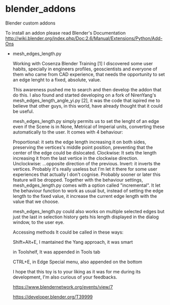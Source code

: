 # blender_addons
Blender custom addons

To install an addon please read Blender's Documentation
http://wiki.blender.org/index.php/Doc:2.6/Manual/Extensions/Python/Add-Ons


* mesh_edges_length.py 

    Working with Cosenza Blender Training [1] I discovered some user habits, specially in engineers profiles, geoscientists and everyone of them who came from CAD experience, that needs the opportunity to set an edge lenght to a fixed, absolute, value.
    
    This awareness pushed me to search and then develop the addon that do this.
    I also found and started developing on a fork of NirenYang's mesh_edges_length_angle_yi.py [2], it was the code that ispired me to believe that other guys, in this world, have already thought that it could be useful.
    
    mesh_edges_length.py simply permits us to set the lenght of an edge even if the Scene is in None, Metrical of Imperial units, converting these automatically to the user. It comes with 4 behaviour:
    
    Proportional: it sets the edge length increasing it on both sides, preserving the vertices's middle point position, preventing that the center of the edge could be dislocated.
    Clockwise: It sets the length increasing it from the last vertice in the clockwise direction.
    Unclockwise: ...opposite direction of the previous.
    Invert: it inverts the vertices. Probably it's really useless but I'm let it there for some user experiences that actually I don't cognise. Probably sooner or later this feature will be dropped.
    Together with the behaviour settings, mesh_edges_length.py comes with a option called "incremental". It let the behaviour function to work as usual but, instead of setting the edge length to the fixed value, it increase the current edge length with the value that we choose.
    
    mesh_edges_length.py could also works on multiple selected edges but just the last in selection history gets his length displayed in the dialog window, to the user eye.
    
    Accessing methods
    It could be called in these ways:
    
    Shift+Alt+E, I mantained the Yang approach, it was smart
    
    in Toolshelf, It was appended in Tools tab
    
    CTRL+E, in Edge Special menu, also appended on the bottom
    
    I hope that this toy is to your liking as it was for me during its development, I'm also curious of your feedbacks.
    
     https://www.blendernetwork.org/events/view/7
     
     https://developer.blender.org/T39999
    
